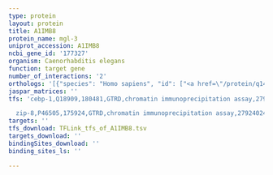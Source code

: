 ```yaml
---
type: protein
layout: protein
title: A1IMB8
protein_name: mgl-3
uniprot_accession: A1IMB8
ncbi_gene_id: '177327'
organism: Caenorhabditis elegans
function: target gene
number_of_interactions: '2'
orthologs: '[{"species": "Homo sapiens", "id": ["<a href=\"/protein/q14831\">Q14831</a>", "<a href=\"/protein/o15303\">O15303</a>", "<a href=\"/protein/o00222\">O00222</a>"]}, {"species": "Mus musculus", "id": ["<a href=\"/protein/q5nch9\">Q5NCH9</a>", "<a href=\"/protein/g3xa00\">G3XA00</a>", "Q05BD6", "G5E8D5"]}, {"species": "Rattus norvegicus", "id": ["P35349", "<a href=\"/protein/f1lra6\">F1LRA6</a>", "F1LZS5"]}, {"species": "Danio rerio", "id": ["F6P3F9", "<a href=\"/protein/e7f4z5\">E7F4Z5</a>", "E7FH00", "B0UYJ3"]}]'
jaspar_matrices: ''
tfs: 'cebp-1,Q18909,180481,GTRD,chromatin immunoprecipitation assay,27924024%5Buid%5D,No

  zip-8,P46505,175924,GTRD,chromatin immunoprecipitation assay,27924024%5Buid%5D,No'
targets: ''
tfs_download: TFLink_tfs_of_A1IMB8.tsv
targets_download: ''
bindingSites_download: ''
binding_sites_ls: ''

---
```

